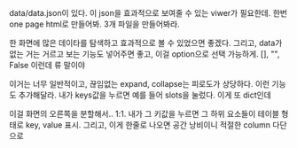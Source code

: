data/data.json이 있다.
이 json을 효과적으로 보여줄 수 있는 viwer가 필요한데. 한번 one page html로 만들어봐.
3개 파일을 만들어봐라.

한 화면에 많은 데이타를 탐색하고 효과적으로 볼 수 있었으면 좋겠다.
그리고, data가 없는 거는 거르고 보는 기능도 넣어주면 좋고, 이걸 option으로 선택 가능하게. 
[], "", False 이런데 류 말이야



이거는 너무 일반적이고, 끊임없는 expand, collapse는 피로도가 상당하다.
이런 기능도 추가해달라. 내가 keys값을 누르면 예를 들어 slots을 눌렀다. 
이게 또 dict인데 

이걸 화면의 오른쪽을 분할해서.. 1:1. 내가 그 키값을 누르면 그 하위 요소들이 테이블 형태로 key, value 표시. 
그리고, 이게 한줄로 나오면 공간 낭비이니 적절한 column 다단으로 

